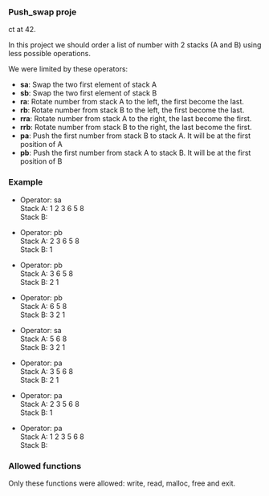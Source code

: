 ### Push_swap proje
ct at 42.

In this project we should order a list of number with 2 stacks (A and B) using less possible operations.

We were limited by these operators:

- **sa**: Swap the two first element of stack A
- **sb**: Swap the two first element of stack B
- **ra**: Rotate number from stack A to the left, the first become the last.
- **rb**: Rotate number from stack B to the left, the first become the last.
- **rra**: Rotate number from stack A to the right, the last become the first. 
- **rrb**: Rotate number from stack B to the right, the last become the first.
- **pa**: Push the first number from stack B to stack A. It will be at the first position of A
- **pb**: Push the first number from stack A to stack B. It will be at the first position of B

### Example

- Operator: sa  
  Stack A: 	1 2 3 6 5 8  
  Stack B:  

- Operator: pb  
  Stack A: 	2 3 6 5 8  
  Stack B: 	1  

- Operator: pb  
  Stack A: 	3 6 5 8  
  Stack B: 	2 1  

- Operator: pb  
  Stack A: 	6 5 8  
  Stack B: 	3 2 1  

- Operator: sa  
  Stack A: 	5 6 8  
  Stack B: 	3 2 1  

- Operator: pa  
  Stack A: 	3 5 6 8  
  Stack B: 	2 1  

- Operator: pa  
  Stack A: 	2 3 5 6 8  
  Stack B: 	1  

- Operator: pa  
  Stack A: 	1 2 3 5 6 8  
  Stack B:  

### Allowed functions

Only these functions were allowed: write, read, malloc, free and exit.
